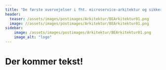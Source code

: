 ```yaml
---
title: "De første overvejelser i fht. microservice-arkitektur og sikkerhed."
header:
  teaser: /assets/images/postimages/Arkitektur/BEArkitektur01.png
  image: //assets/images/postimages/Arkitektur/BEArkitektur01.png
sidebar:
    image: /assets/images/postimages/Arkitektur/BEArkitektur01.png
    image_alt: "logo"
---
```


<h1>Der kommer tekst!</h1>


<br> 
<br>

<br>



